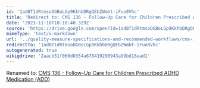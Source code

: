 ```yaml
---
id: '1adBT1dRtmsoOGBoLGp9KkhbDRgQEbZWmbt-iFuo8Vhc'
title: 'Redirect to: CMS 136 - Follow-Up Care for Children Prescribed ADHD Medication (ADD)'
date: '2023-11-16T18:10:40.329Z'
source: 'https://drive.google.com/open?id=1adBT1dRtmsoOGBoLGp9KkhbDRgQEbZWmbt-iFuo8Vhc'
mimeType: 'text/x-markdown'
url: '../quality-measure-specifications-and-recommended-workflows/cms-136-follow-up-care-for-children-prescribed-adhd-medication-add.md'
redirectTo: '1adBT1dRtmsoOGBoLGp9KkhbDRgQEbZWmbt-iFuo8Vhc'
autogenerated: true
wikigdrive: '2aacb51f060d0354a678419290943a99bd16aad1'
---
```

Renamed to: [CMS 136 - Follow-Up Care for Children Prescribed ADHD Medication (ADD)](../quality-measure-specifications-and-recommended-workflows/cms-136-follow-up-care-for-children-prescribed-adhd-medication-add.md)
